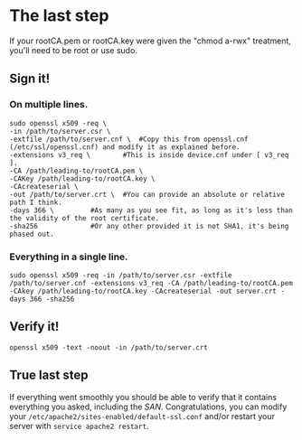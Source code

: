 # The last step
If your rootCA.pem or rootCA.key were given the "chmod a-rwx" treatment, you'll need to be root or use sudo.
## Sign it!
### On multiple lines.

```shell-script
sudo openssl x509 -req \
-in /path/to/server.csr \
-extfile /path/to/server.cnf \	#Copy this from openssl.cnf (/etc/ssl/openssl.cnf) and modify it as explained before.
-extensions v3_req \ 		#This is inside device.cnf under [ v3_req ].
-CA /path/leading-to/rootCA.pem \
-CAKey /path/leading-to/rootCA.key \
-CAcreateserial \
-out /path/to/server.crt \	#You can provide an absolute or relative path I think.
-days 366 \			#As many as you see fit, as long as it's less than the validity of the root certificate.
-sha256				#Or any other provided it is not SHA1, it's being phased out.
```
### Everything in a single line.
```shell-script
sudo openssl x509 -req -in /path/to/server.csr -extfile /path/to/server.cnf -extensions v3_req -CA /path/leading-to/rootCA.pem -CAkey /path/leading-to/rootCA.key -CAcreateserial -out server.crt -days 366 -sha256
```
## Verify it!
```shell-script
openssl x509 -text -noout -in /path/to/server.crt
```
## True last step
If everything went smoothly you should be able to verify that it contains everything you asked, including the *SAN*. Congratulations, you can modify your `/etc/apache2/sites-enabled/default-ssl.conf` and/or restart your server with `service apache2 restart`.
